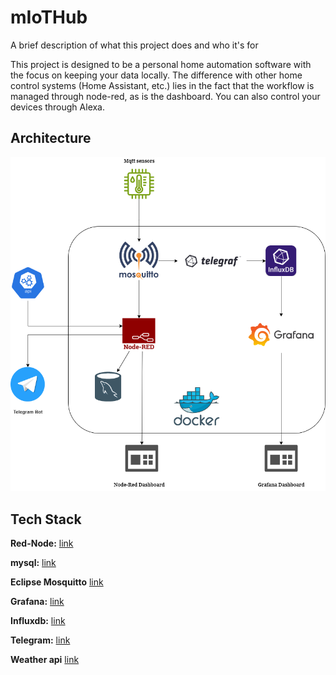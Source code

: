 # mIoTHub

A brief description of what this project does and who it's for

This project is designed to be a personal home automation software with the focus on keeping your data locally. The difference with other home control systems (Home Assistant, etc.) lies in the fact that the workflow is managed through node-red, as is the dashboard. You can also control your devices through Alexa.

## Architecture
![Logo](https://github.com/maca99/mIoTHub/blob/main/resource/iot.png)


## Tech Stack

**Red-Node:** 
[link](https://nodered.org/)

**mysql:** 
[link](https://www.mysql.com/)

**Eclipse Mosquitto**
[link](https://mosquitto.org/)

**Grafana:** 
[link](https://www.grafana.com/)

**Influxdb:** 
[link](https://www.influxdata.com/)

**Telegram:** 
[link](https://www.telegram.org/)

**Weather api**
[link](https://www.weatherapi.com/)
